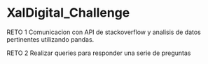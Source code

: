 # XalDigital_Challenge

RETO 1
Comunicacion con API de stackoverflow y analisis de datos pertinentes utilizando pandas.

RETO 2
Realizar queries para responder una serie de preguntas
